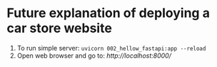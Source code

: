 # Future explanation of deploying a car store website 

1. To run simple server: `uvicorn 002_hellow_fastapi:app --reload`
2. Open web browser and go to: _http://localhost:8000/_
